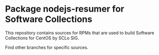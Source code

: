 # Package nodejs-resumer for Software Collections

This repository contains sources for RPMs that are used
to build Software Collections for CentOS by SCLo SIG.

Find other branches for specific sources.
